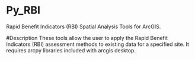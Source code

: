 # Py_RBI
Rapid Benefit Indicators (RBI) Spatial Analysis Tools for ArcGIS.

#Description
These tools allow the user to apply the Rapid Benefit Indicators (RBI) assessment methods to existing data for a specified site. It requires arcpy libraries included with arcgis desktop.
